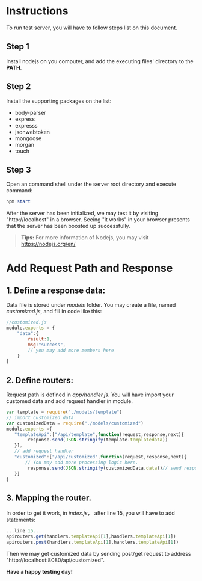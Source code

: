 # Instructions

To run  test server, you will have to follow steps list on this document.
## Step 1
Install nodejs on you computer, and add the executing files' directory to the **PATH**. 


## Step 2
Install the supporting packages on the list:
+ body-parser
+ express
+ expresss
+ jsonwebtoken
+ mongoose
+ morgan
+ touch

## Step 3
Open an command shell under the server root directory and execute command:
```powershell
npm start
```
After the server has been initialized, we may test it by visiting "http://localhost" in a browser.
Seeing "it works" in your browser presents that the server has been boosted up successfully.

> **Tips:** For more information of Nodejs, you may visit <a href="https://nodejs.org/en/">https://nodejs.org/en/</a>


# Add Request Path and Response
## 1. Define a response data:

Data file is stored under *models* folder.
You may create a file, named *customized.js*, and fill in code like this:
```javascript
//customized.js
module.exports = {
    "data":{
        result:1,
        msg:"success",
        // you may add more members here
    }
}
```
## 2. Define routers:
Request path is defined in *app/handler.js*.
You will have import your customed data and add request handler in module.
```javascript
var template = require("./models/template")
// import customized data
var customizedData = require("./models/customized")
module.exports ={
   "templateApi":["/api/template",function(request,response,next){
        response.send(JSON.stringify(template.templatedata))
   }],
   // add request handler
   "customized":["/api/customized",function(request,response,next){
       // You may add more processing logic here.
        response.send(JSON.stringify(customizedData.data))// send response data
   }]
}
```
## 3. Mapping the router.
In order to get it work, in *index.js*， after line 15, you will have to add statements:
```javascript
...line 15...
apirouters.get(handlers.templateApi[1],handlers.templateApi[1])
apirouters.post(handlers.templateApi[1],handlers.templateApi[1])
```

Then we may get customized data by sending post/get request to address "http://localhost:8080/api/customized".


**Have a happy testing day!**
                      
